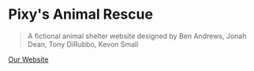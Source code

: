 # Pixy's Animal Rescue
> A fictional animal shelter website designed by Ben Andrews, Jonah Dean, Tony DiRubbo, Kevon Small

[Our Website](http://citadel.sjfc.edu/students-virtual/a/afd07402/public_html/Pixy-s-Animal-Rescue-main/)
